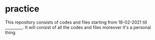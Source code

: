 # practice
This repository consists of codes and files starting from 18-02-2021 till _________. It will consist of all the codes and files moreover it's a personal thing.
